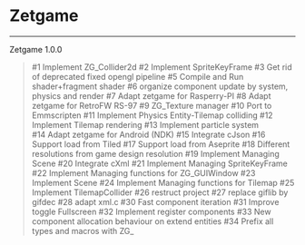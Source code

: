 Zetgame
=======



-------------------------------------------
Zetgame 1.0.0

> #1 Implement ZG_Collider2d
> #2 Implement SpriteKeyFrame
#3 Get rid of deprecated fixed opengl pipeline
> #5 Compile and Run shader+fragment shader
#6 organize component update by system, physics and render
> #7 Adapt zetgame for Rasperry-PI 
> #8 Adapt zetgame for RetroFW RS-97 
#9 ZG_Texture manager 
> #10 Port to Emmscripten 
> #11 Implement Physics Entity-Tilemap colliding 
#12 Implement Tilemap rendering
> #13 Implement particle system  
> #14 Adapt zetgame for Android (NDK) 
#15 Integrate cJson 
#16 Support load from Tiled 
#17 Support load from Aseprite 
#18 Different resolutions from game design resolution
> #19 Implement Managing Scene
#20 Integrate cXml 
> #21 Implement Managing SpriteKeyFrame 
> #22 Implement Managing functions for ZG_GUIWindow 
> #23 Implement Scene
> #24 Implement Managing functions for Tilemap 
> #25 Implement TilemapCollider 
#26 restruct project 
> #27 replace giflib by gifdec 
#28 adapt xml.c 
> #30 Fast component iteration
#31 Improve toggle Fullscreen 
> #32 Implement register components 
> #33 New component allocation behaviour on extend entities
> #34 Prefix all types and macros with ZG_  
 


